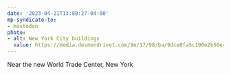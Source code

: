 ```yaml
---
date: '2023-04-21T13:00:27-04:00'
mp-syndicate-to:
- mastodon
photo:
- alt: New York City buildings
  value: https://media.desmondrivet.com/9e/17/98/ba/9dce0fa5c190e2b50e48afafa8b69d986740049cc9953f1b8ee782a9.jpg
---
```


Near the new World Trade Center, New York